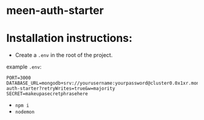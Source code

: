 # meen-auth-starter

# Installation instructions:

* Create a `.env` in the root of the project.

example `.env`:

```
PORT=3000
DATABASE_URL=mongodb+srv://yourusername:yourpassword@cluster0.0x1xr.mongodb.net/meen-auth-starter?retryWrites=true&w=majority
SECRET=makeupasecretphrasehere
```

* `npm i`
* `nodemon`
